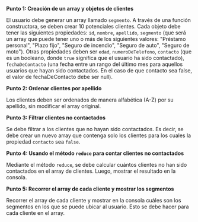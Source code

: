 **Punto 1: Creación de un array y objetos de clientes**

El usuario debe generar un array llamado `segmento`. A través de una función constructora, se deben crear 10 potenciales clientes. Cada objeto debe tener las siguientes propiedades: `id`, `nombre`, `apellido`, `segmento` (que será un array que puede tener uno o más de los siguientes valores: "Préstamo personal", "Plazo fijo", "Seguro de incendio", "Seguro de auto", "Seguro de moto"). Otras propiedades deben ser `edad`, `numeroDeTelefono`, `contacto` (que es un booleano, donde `true` significa que el usuario ha sido contactado), `fechaDeContacto` (una fecha entre un rango del último mes para aquellos usuarios que hayan sido contactados. En el caso de que contacto sea false, el valor de fechaDeContacto debe ser null).

**Punto 2: Ordenar clientes por apellido**

Los clientes deben ser ordenados de manera alfabética (A-Z) por su apellido, sin modificar el array original.

**Punto 3: Filtrar clientes no contactados**

Se debe filtrar a los clientes que no hayan sido contactados. Es decir, se debe crear un nuevo array que contenga solo los clientes para los cuales la propiedad `contacto` sea `false`.

**Punto 4: Usando el método `reduce` para contar clientes no contactados**

Mediante el método `reduce`, se debe calcular cuántos clientes no han sido contactados en el array de clientes. Luego, mostrar el resultado en la consola.

**Punto 5: Recorrer el array de cada cliente y mostrar los segmentos**

Recorrer el array de cada cliente y mostrar en la consola cuáles son los segmentos en los que se puede ubicar al usuario. Esto se debe hacer para cada cliente en el array.